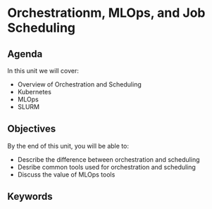 # Orchestrationm, MLOps, and Job Scheduling

## Agenda
In this unit we will cover:
- Overview of Orchestration and Scheduling
- Kubernetes
- MLOps
- SLURM

## Objectives
By the end of this unit, you will be able to:
- Describe the difference between orchestration and scheduling
- Desribe common tools used for orchestration and scheduling
- Discuss the value of MLOps tools

## Keywords